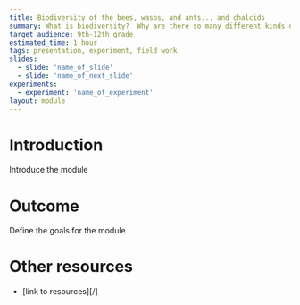 ```yaml
---
title: Biodiversity of the bees, wasps, and ants... and chalcids
summary: What is biodiversity?  Why are there so many different kinds of insects?  What is special about chalcid biodiversity?
target_audience: 9th-12th grade
estimated_time: 1 hour
tags: presentation, experiment, field work
slides: 
  - slide: 'name_of_slide'
  - slide: 'name_of_next_slide'
experiments:
  - experiment: 'name_of_experiment'
layout: module
---
```


# Introduction

Introduce the module

# Outcome 

Define the goals for the module

# Other resources

* [link to resources][/] 


